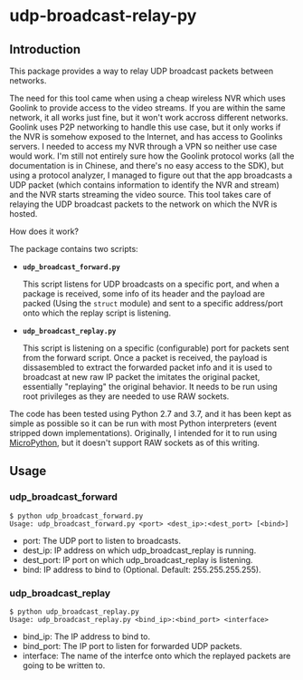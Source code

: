 # udp-broadcast-relay-py

## Introduction

This package provides a way to relay UDP broadcast packets between networks.

The need for this tool came when using a cheap wireless NVR which uses Goolink to provide access to the video streams. If you are within the same network, it all works just fine, but it won't work accross different networks. Goolink uses P2P networking to handle this use case, but it only works if the NVR is somehow exposed to the Internet, and has access to Goolinks servers. I needed to access my NVR through a VPN so neither use case would work. I'm still not entirely sure how the Goolink protocol works (all the documentation is in Chinese, and there's no easy access to the SDK), but using a protocol analyzer, I managed to figure out that the app broadcasts a UDP packet (which contains information to identify the NVR and stream) and the NVR starts streaming the video source. This tool takes care of relaying the UDP broadcast packets to the network on which the NVR is hosted.

How does it work?

The package contains two scripts:

* **``udp_broadcast_forward.py``**

  This script listens for UDP broadcasts on a specific port, and when a package is received, some info of its header and the payload are packed (Using the ``struct`` module) and sent to a specific address/port onto which the replay script is listening.

* **``udp_broadcast_replay.py``**

  This script is listening on a specific (configurable) port for packets sent from the forward script. Once a packet is received, the payload is dissasembled to extract the forwarded packet info and it is used to broadcast at new raw IP packet the imitates the original packet, essentially "replaying" the original behavior. It needs to be run using root privileges as they are needed to use RAW sockets.

The code has been tested using Python 2.7 and 3.7, and it has been kept as simple as possible so it can be run with most Python interpreters (event stripped down implementations). Originally, I intended for it to run using [MicroPython](http://micropython.org), but it doesn't support RAW sockets as of this writing.

## Usage

### udp_broadcast_forward

```
$ python udp_broadcast_forward.py
Usage: udp_broadcast_forward.py <port> <dest_ip>:<dest_port> [<bind>]
```

* port: The UDP port to listen to broadcasts.
* dest_ip: IP address on which udp_broadcast_replay is running.
* dest_port: IP port on which  udp_broadcast_replay is listening.
* bind: IP address to bind to (Optional. Default: 255.255.255.255).

### udp_broadcast_replay

```
$ python udp_broadcast_replay.py 
Usage: udp_broadcast_replay.py <bind_ip>:<bind_port> <interface>
```

* bind_ip: The IP address to bind to.
* bind_port: The IP port to listen for forwarded UDP packets.
* interface: The name of the interfce onto which the replayed packets are going to be written to.
